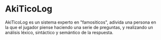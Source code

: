 # AkiTicoLog
AkiTicoLog es un sistema experto en "famositicos", adivida una persona en la que el jugador piense haciendo una serie de preguntas, y realizando un análisis léxico, sintáctico y semántico de la respuesta.

